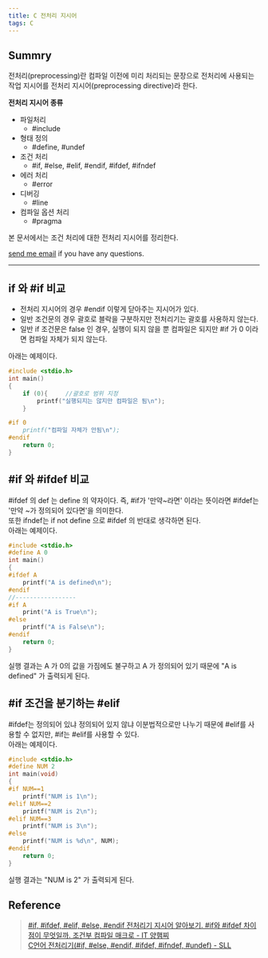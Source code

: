 ```yaml
---
title: C 전처리 지시어
tags: C
---
```


## Summry  

전처리(preprocessing)란 컴파일 이전에 미리 처리되는 문장으로 전처리에 사용되는 작업 지시어를 전처리 지시어(preprocessing directive)라 한다.  

**전처리 지시어 종류**  
* 파일처리
    * #include
* 형태 정의
    * #define, #undef
* 조건 처리
    * #if, #else, #elif, #endif, #ifdef, #ifndef
* 에러 처리
    * #error 
* 디버깅
    * #line 
* 컴파일 옵션 처리
    * #pragma 

본 문서에서는 조건 처리에 대한 전처리 지시어를 정리한다.  

[send me email](mailto:jewel7492@gmail.com) if you have any questions.

<!--more-->

---

## if 와 #if 비교 

* 전처리 지시어의 경우 #endif 이렇게 닫아주는 지시어가 있다.
* 일반 조건문의 경우 괄호로 블락을 구분하지만 전처리기는 괄호를 사용하지 않는다.
* 일반 if 조건문은 false 인 경우, 실행이 되지 않을 뿐 컴파일은 되지만 #if 가 0 이라면 컴파일 자체가 되지 않는다.

아래는 예제이다.  

```c
#include <stdio.h>
int main()
{
	if (0){     //괄호로 범위 지정 
		printf("실행되지는 않지만 컴파일은 됨\n");
	}

#if 0
	printf("컴파일 자체가 안됨\n"); 
#endif
	return 0;
}
```

## #if 와 #ifdef 비교

#ifdef 의 def 는 define 의 약자이다. 즉, #if가 '만약~라면' 이라는 뜻이라면 #ifdef는 '만약 ~가 정의되어 있다면'을 의미한다.  
또한 ifndef는 if not define 으로 #ifdef 의 반대로 생각하면 된다.  
아래는 예제이다.  

```c
#include <stdio.h>
#define A 0
int main()
{
#ifdef A
	printf("A is defined\n");
#endif
//-----------------
#if A
	print("A is True\n");
#else
	printf("A is False\n");
#endif
	return 0;
}
```

실행 결과는 A 가 0의 값을 가짐에도 불구하고 A 가 정의되어 있기 때문에 "A is defined" 가 출력되게 된다.  

## #if 조건을 분기하는 #elif

#ifdef는 정의되어 있냐 정의되어 있지 않냐 이분법적으로만 나누기 때문에 #elif를 사용할 수 없지만, #if는 #elif를 사용할 수 있다.  
아래는 예제이다.  

```c
#include <stdio.h>
#define NUM 2
int main(void)
{
#if NUM==1
    printf("NUM is 1\n");
#elif NUM==2
    printf("NUM is 2\n");
#elif NUM==3
    printf("NUM is 3\n");
#else
    printf("NUM is %d\n", NUM);
#endif
	return 0;
}
```
실행 결과는 "NUM is 2" 가 출력되게 된다.  

## Reference

> [#if, #ifdef, #elif, #else, #endif 전처리기 지시어 알아보기. #if와 #ifdef 차이점이 무엇일까. 조건부 컴파일 매크로 - IT 양햄찌](https://jhnyang.tistory.com/299)  
> [C언어 전처리기(#if, #else, #endif, #ifdef, #ifndef, #undef) - SLL](https://m.blog.naver.com/PostView.nhn?blogId=sharonichoya&logNo=220507818075&proxyReferer=https:%2F%2Fwww.google.com%2F)  
